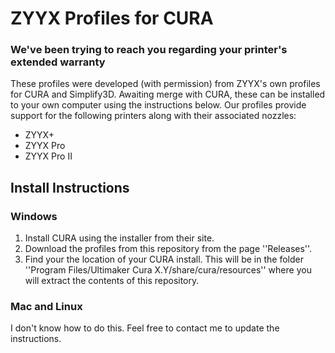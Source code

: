# ZYYX Profiles for CURA
### We've been trying to reach you regarding your printer's extended warranty

These profiles were developed (with permission) from ZYYX's own profiles for CURA and Simplify3D. Awaiting merge with CURA, these can be installed to your own computer using the instructions below. Our profiles provide support for the following printers along with their associated nozzles:

* ZYYX+
* ZYYX Pro
* ZYYX Pro II

## Install Instructions
### Windows

1. Install CURA using the installer from their site.
2. Download the profiles from this repository from the page ''Releases''.
3. Find your the location of your CURA install. This will be in the folder ''Program Files/Ultimaker Cura X.Y/share/cura/resources'' where you will extract the contents of this repository.

### Mac and Linux

I don't know how to do this. Feel free to contact me to update the instructions.